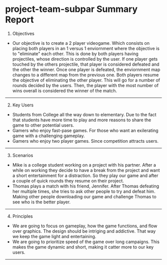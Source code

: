 project-team-subpar Summary Report
====================================
1. Objectives
* Our objective is to create a 2 player videogame. Which consists on placing both players in an 1 versus 1 enviornment where the objective is to "eliminate" each other. This is done by both players having projectiles, whose direction is controlled by the user. If one player gets touched by the others projectile, that player is considered defeated and the other the winner. Once one player is defeated, the enviornment map changes to a different map from the previous one. Both players resume the objective of eliminating the other player. This will go for a number of rounds decided by the users. Then, the player with the most number of wins overall is considered the winner of the match.
-----------------------------------------------------
2. Key Users
* Students from College all the way down to elementary. Due to the fact that students have more time to play and more reasons to share the game to other potential users.
* Gamers who enjoy fast-pase games. For those who want an exilerating game with a challenging gameplay.
* Gamers who enjoy two player games. Since competition attracts users.
-----------------------------------------------------
3. Scenarios
* Mike is a college student working on a project with his partner. After a while on working they decide to have a break from the project and want a short entertainment for a distraction. So they play our game and after a couple of quick rounds they resume on their project.
* Thomas plays a match with his friend, Jennifer. After Thomas defeating her multiple times, she tries to ask other people to try and defeat him. Making other people downloading our game and challenge Thomas to see who is the better player.
--------------------------------------------------------
4. Principles
* We are going to focus on gameplay, how the game functions, and flow over graphics. The design should be intriging and addictive. That way we keep the game light and entertaining.
* We are going to prioritize speed of the game over long campaigns. This makes the game dynamic and short, making it catter more to our key users. 
------------------
